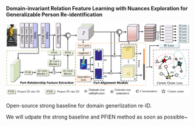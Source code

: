 **Domain-invariant Relation Feature Learning with Nuances Exploration for Generalizable Person Re-identification**

![main](main.png)

Open-source strong baseline for domain generlization re-ID.

We will udpate the strong baseline and PFIEN method as soon as possible~

